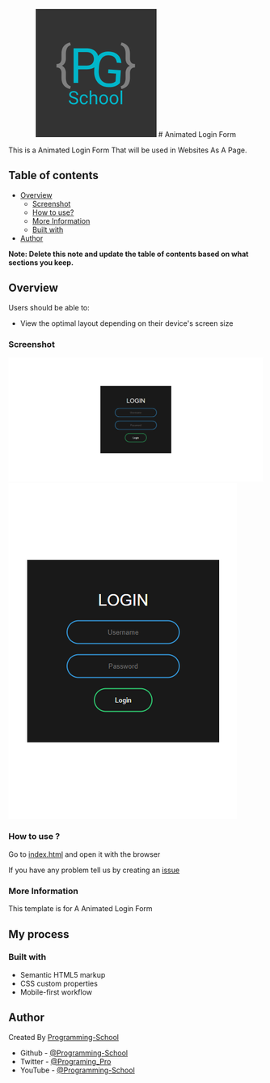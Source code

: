 <p align="center">
       <img src="./Logo.png" alt="Logo" />
       # Animated Login Form
</p>
This is a Animated Login Form That will be used in Websites As A Page.

## Table of contents

- [Overview](#overview)
  - [Screenshot](#screenshot)
  - [How to use?](#how-to-use)
  - [More Information](#more-information)
  - [Built with](#built-with)
- [Author](#author)

**Note: Delete this note and update the table of contents based on what sections you keep.**

## Overview

Users should be able to:

- View the optimal layout depending on their device's screen size

### Screenshot

![](./Screenshot-Web.png)
![](./Screenshot-Mobile.png)

### How to use ?

Go to [index.html](index.html) and open it with the browser

If you have any problem tell us by creating an [issue](https://github.com/mudit023/templates/issues/new/choose)

### More Information

This template is for A Animated Login Form

## My process

### Built with

- Semantic HTML5 markup
- CSS custom properties
- Mobile-first workflow

## Author

Created By [Programming-School](https://www.github.com/Programing-School)

- Github - [@Programming-School](https://www.github.com/Programing-School)
- Twitter - [@Programing_Pro](https://www.twitter.com/Programing_Pro)
- YouTube - [@Programming-School](https://www.youtube.com/channel/UC1YTVmV31RZV2oie1kKpJkw)
